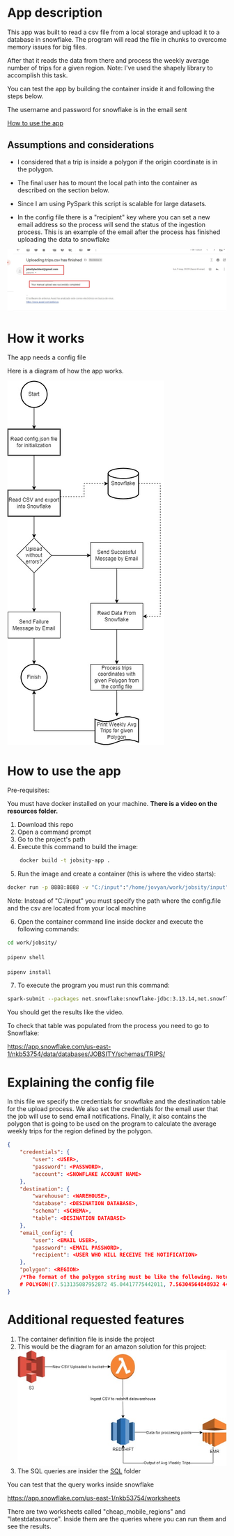 # App description

This app was built to read a csv file from a local storage and upload it to a database in snowflake. The program will read the file in chunks to overcome memory issues for big files.

After that it reads the data from there and process the weekly average number of trips for a given region. Note: I've used the shapely library to accomplish this task.

You can test the app by building the container inside it and following the steps below.

The username and password for snowflake is in the email sent

[How to use the app](#how-to-use-the-app)

## Assumptions and considerations

* I considered that a trip is inside a polygon if the origin coordinate is in the polygon.

* The final user has to mount the local path into the container as described on the section below.

* Since I am using PySpark this script is scalable for large datasets.

* In the config file there is a "recipient" key where you can set a new email address so the process will send the status of the ingestion process. This is an example of the email after the process has finished uploading the data to snowflake

![email](resources/email_notification.jpg)

# How it works

The app needs a config file

Here is a diagram of how the app works.

![logo](resources/diagram.jpg)


# How to use the app

Pre-requisites:

You must have docker installed on your machine. **There is a video on the resources folder.**

1. Download this repo
2. Open a command prompt
3. Go to the project's path
4. Execute this command to build the image:
```sh
    docker build -t jobsity-app .
```
5. Run the image and create a container (this is where the video starts):
```sh
docker run -p 8888:8888 -v "C:/input":"/home/jovyan/work/jobsity/input" jobsity-app
```
Note: Instead of "C:/input" you must specify the path where the config.file and the csv are located from your local machine

6. Open the container command line inside docker and execute the following commands:

```sh
cd work/jobsity/

pipenv shell

pipenv install
```
7. To execute the program you must run this command:
```sh
spark-submit --packages net.snowflake:snowflake-jdbc:3.13.14,net.snowflake:spark-snowflake_2.12:2.10.0-spark_3.1 main.py "trips.csv"
```



You should get the results like the video.

To check that table was populated from the process you need to go to Snowflake: 

https://app.snowflake.com/us-east-1/nkb53754/data/databases/JOBSITY/schemas/TRIPS/



# Explaining the config file

In this file we specify the credentials for snowflake and the destination table for the upload process. We also set the credentials for the email user that the job will use to send email notifications. Finally, it also contains the polygon that is going to be used on the program to calculate the average weekly trips for the region defined by the polygon.

```json
{
    "credentials": {
        "user": <USER>,
        "password": <PASSWORD>,
        "account": <SNOWFLAKE ACCOUNT NAME>
    },
    "destination": {
        "warehouse": <WAREHOUSE>,
        "database": <DESINATION DATABASE>,
        "schema": <SCHEMA>,
        "table": <DESINATION DATABASE>
    },
    "email_config": {
        "user": <EMAIL USER>,
        "password": <EMAIL PASSWORD>,
        "recipient": <USER WHO WILL RECEIVE THE NOTIFICATION>
    },
    "polygon": <REGION>
    /*The format of the polygon string must be like the following. Note that the first and last point must have the same coordinates.
    # POLYGON((7.513135087952872 45.04417775442011, 7.56304564848932 44.97612466562052, 7.671077441892763 45.00676340143624, 7.739660019780326 45.10100884469237, 7.513135087952872 45.04417775442011))*/
}
```

# Additional requested features

1. The container definition file is inside the project
2. This would be the diagram for an amazon solution for this project: 
![logo](resources/amazon_schema.jpg)
3. The SQL queries are insider the [SQL](sql/) folder

You can test that the query works inside snowflake

https://app.snowflake.com/us-east-1/nkb53754/worksheets

There are two worksheets called "cheap_mobile_regions" and "latestdatasource". Inside them are the queries where you can run them and see the results.


